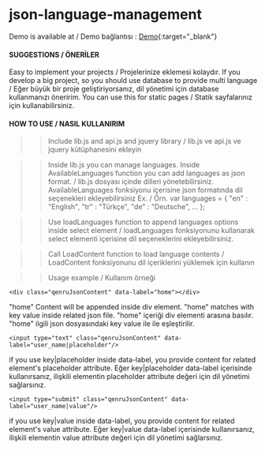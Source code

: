 # json-language-management


Demo is available at / Demo bağlantısı : [Demo](http://plugin.softbax.com/jsonLM){:target="_blank"}


#### SUGGESTIONS / ÖNERİLER

Easy to implement your projects / Projelerinize eklemesi kolaydır.
If you develop a big project, so you should use database to provide multi language / Eğer büyük bir proje geliştiriyorsanız, dil yönetimi için database kullanmanızı öneririm.
You can use this for static pages / Statik sayfalarınız için kullanabilirsiniz.

#### HOW TO USE / NASIL KULLANIRIM

>> Include lib.js and api.js and jquery library / lib.js ve api.js ve jquery kütüphanesini ekleyin

>> Inside lib.js you can manage languages. Inside AvailableLanguages function you can add languages as json format. / lib.js dosyası içinde dilleri yönetebilirsiniz. AvailableLanguages fonksiyonu içerisine json formatında dil seçenekleri ekleyebilirsiniz
Ex. / Örn.
var languages = {
      "en" : "English",
      "tr" : "Türkçe",
      "de" : "Deutsche",
      ...
    };
    
>> Use loadLanguages function to append languages options inside select element / loadLanguages fonksiyonunu kullanarak select elementi içerisine dil seçeneklerini ekleyebilirsiniz.

>> Call LoadContent function to load language contents / LoadContent fonksiyonunu dil içeriklerini yüklemek için kullanın

>> Usage example / Kullanım örneği

`<div class="qenruJsonContent" data-label="home"></div>`

"home" Content will be appended inside div element. "home" matches with key value inside related json file.
"home" içeriği div elementi arasına basılır. "home" ilgili json dosyasındaki key value ile ile eşleştirilir.

`<input type="text" class="qenruJsonContent" data-label="user_name|placeholder"/>`

if you use key|placeholder inside data-label, you provide content for related element's placeholder attribute.
Eğer key|placeholder data-label içerisinde kullanırsanız, ilişkili elementin placeholder attribute değeri için dil yönetimi sağlarsınız.

`<input type="submit" class="qenruJsonContent" data-label="user_name|value"/>`

if you use key|value inside data-label, you provide content for related element's value attribute.
Eğer key|value data-label içerisinde kullanırsanız, ilişkili elementin value attribute değeri için dil yönetimi sağlarsınız.


